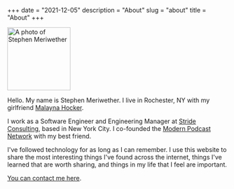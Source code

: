 +++
date = "2021-12-05"
description = "About"
slug = "about"
title = "About"
+++

<picture class="hidden md:block">
  <source srcset="/photo.jp2" type="image/jp2">
  <img src="/photo.jpg" width="144" height="144" alt="A photo of Stephen Meriwether" />
</picture>

Hello. My name is Stephen Meriwether. I live in Rochester, NY with my girlfriend [Malayna Hocker](https://malaynahocker.com).

I work as a Software Engineer and Engineering Manager at [Stride Consulting](https://stridenyc.com), based in New York City. 
I co-founded the [Modern Podcast Network](https://themodern.fm) with my best friend.

I've followed technology for as long as I can remember. I use this website to share the most interesting things I've found
across the internet, things I've learned that are worth sharing, and things in my life that I feel are important.

[You can contact me here](https://merimerimeri.com/contact).

